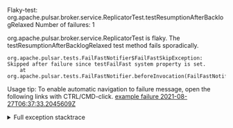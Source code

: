         
Flaky-test: org.apache.pulsar.broker.service.ReplicatorTest.testResumptionAfterBacklogRelaxed
Number of failures: 1

org.apache.pulsar.broker.service.ReplicatorTest is flaky. The testResumptionAfterBacklogRelaxed test method fails sporadically.

```
org.apache.pulsar.tests.FailFastNotifier$FailFastSkipException: Skipped after failure since testFailFast system property is set.
	at org.apache.pulsar.tests.FailFastNotifier.beforeInvocation(FailFastNotifier.java:88)

```

Usage tip: To enable automatic navigation to failure message, open the following links with CTRL/CMD-click.
[example failure 2021-08-27T06:37:33.2045609Z](https://github.com/apache/pulsar/runs/3440411059?check_suite_focus=true#step:9:2199)


<details>
<summary>Full exception stacktrace</summary>
<code><pre>
org.apache.pulsar.tests.FailFastNotifier$FailFastSkipException: Skipped after failure since testFailFast system property is set.
	at org.apache.pulsar.tests.FailFastNotifier.beforeInvocation(FailFastNotifier.java:88)

</pre></code>
</details>

